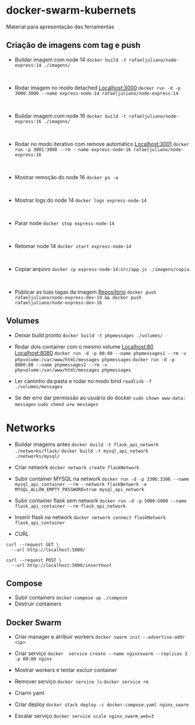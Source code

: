 # docker-swarm-kubernets
Material para apresentação das ferramentas

## Criação de imagens com tag e push



- Buildar imagem com node 14
`docker build -t rafaeljuliano/node-express:14 ./imagens/`
<br/>

- Rodar imagem no modo detached
  [Localhost:3000](http://localhost:3000)
`docker run -d -p 3000:3000 --name express-node-14 rafaeljuliano/node-express:14`
<br/>

- Buildar imagem com node 16
`docker build -t rafaeljuliano/node-express:16 ./imagens/`
<br/>

- Rodar no modo iterativo com remove automático
[Localhost:3001](http://localhost:3001)
`docker run -p 3001:3000 --rm --name express-node-16 rafaeljuliano/node-express:16`
<br/>

- Mostrar remoção do node 16
`docker ps -a`
<br/>

- Mostrar logs do node 14
`docker logs express-node-14`
<br/>

- Parar node
`docker stop express-node-14`
<br/>

- Retomar node 14
`docker start express-node-14`
<br/>

- Copiar arquivo
`docker cp express-node-14:src/app.js ./imagens/copia`
<br/>

- Publicar as tuas tagas da imagem
[Repositório](https://hub.docker.com/repository/docker/rafaeljuliano/node-express/general)
`docker push rafaeljuliano/node-express:dev-14 && docker push rafaeljuliano/node-express:dev-16`

## Volumes

- Deixar build pronto
`docker build -t phpmessages ./volumes/`

- Rodar dois container com o mesmo volume
[Localhost:80](http://localhost:80)
[Localhost:8080](http://localhost:8080)
`docker run -d -p 80:80 --name phpmessages1 --rm -v phpvolume:/var/www/html/messages phpmessages`
`docker run -d -p 8080:80 --name phpmessages2 --rm -v phpvolume:/var/www/html/messages phpmessages`

- Ler caminho da pasta e rodar no modo bind
`readlink -f ./volumes/messages`

- Se der erro dar permissão ao usuário do docker
`sudo chown www-data: messages`
`sudo chmod u+w messages`

# Networks

- Buildar imagems antes
`docker build -t flask_api_network ./networks/flask/`
`docker build -t mysql_api_network ./networks/mysql/`

- Criar network
`docker network create flaskNetwork`

- Subir container MYSQL na network
`docker run -d -p 3306:3306 --name mysql_api_container --rm --network flaskNetwork -e MYSQL_ALLOW_EMPTY_PASSWORD=true mysql_api_network`

- Subir container flask sem network
`docker run -d -p 5000:5000 --name flask_api_container --rm flask_api_network`

- Inserir flask na network
`docker network connect flaskNetwork flask_api_container`

- CURL
```curl
curl --request GET \
  --url http://localhost:5000/

curl --request POST \
  --url http://localhost:5000/inserthost
```

## Compose

- Subir containers
`docker-compose up ./compose`
- Destruir containers

## Docker Swarm

- Criar manager e atribuir workers
`docker swarm init --advertise-addr <ip>`

- Criar serviço
`docker  service create --name nginxswarm --replicas 3 -p 80:80 nginx`

- Mostrar workers e tentar excluir container
  
- Remover serviço
`docker service ls`
`docker service rm `

- Criarm yaml
  
- Criar deploy
`docker stack deploy -c docker-compose.yaml nginx_swarm`

- Escalar serviço
`docker service scale nginx_swarm_web=3`